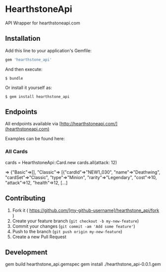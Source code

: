 # HearthstoneApi

API Wrapper for hearthstoneapi.com

## Installation

Add this line to your application's Gemfile:

```ruby
gem 'hearthstone_api'
```

And then execute:

    $ bundle

Or install it yourself as:

    $ gem install hearthstone_api

## Endpoints

All endpoints available via [http://hearthstoneapi.com/](hearthstoneapi.com)

Examples can be found here:

### All Cards

  cards = HearthstoneApi::Card.new
  cards.all(attack: 12)

  => {"Basic"=>[],
    "Classic"=>
      [{"cardId"=>"NEW1_030",
        "name"=>"Deathwing",
        "cardSet"=>"Classic",
        "type"=>"Minion",
        "rarity"=>"Legendary",
        "cost"=>10,
        "attack"=>12,
        "health"=>12,
        [...]

## Contributing

1. Fork it ( https://github.com/[my-github-username]/hearthstone_api/fork )
2. Create your feature branch (`git checkout -b my-new-feature`)
3. Commit your changes (`git commit -am 'Add some feature'`)
4. Push to the branch (`git push origin my-new-feature`)
5. Create a new Pull Request

## Development

gem build hearthstone_api.gemspec
gem install ./hearthstone_api-0.0.1.gem
